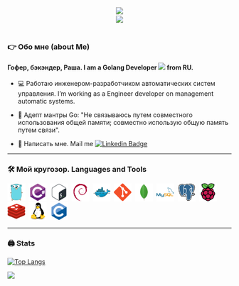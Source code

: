 <div id="header" align="center">
  <img src="http://gitgif.website.yandexcloud.net/Go-go.gif" width="1000"/>
</div>

<div id="header" align="center">
  <img src="http://gitgif.website.yandexcloud.net/matrix4.gif" width="500"/>
</div>

<div id="badges" align="center">
  <img src="https://komarev.com/ghpvc/?username=blablatov&style=flat-square&color=blue" alt=""/>
</div>

### :point_right: Обо мне (about Me)
#### Гофер, бэкэндер, Раша. I am a Golang Developer <img src="http://gitgif.website.yandexcloud.net/code-encoding.gif" width="30"> from RU.
- :computer: Работаю инженером-разработчиком автоматических систем управления. I’m working as a Engineer developer on management automatic systems.
- :magnet: Адепт мантры Go: "Не связываюсь путем совместного использования общей памяти; совместно использую общую память путем связи". 

- :email: Написать мне. Mail me [![Linkedin Badge](https://img.shields.io/badge/send-gmail-blue?style=flat&logo=Linkedin&logoColor=white)](mailto:pchupail@gmail.com)
---

### :hammer_and_wrench: Мой кругозор. Languages and Tools
<div>
  <img src="https://github.com/devicons/devicon/blob/master/icons/go/go-original.svg" title="Golang" alt="Golang" width="40" height="40"/>&nbsp;
  <img src="https://github.com/devicons/devicon/blob/master/icons/csharp/csharp-original.svg" title="C#" alt="C#" width="40" height="40"/>&nbsp;
  <img src="https://github.com/devicons/devicon/blob/master/icons/bash/bash-original.svg" title="Bash" alt="Bash" width="40" height="40"/>&nbsp;
  <img src="https://github.com/devicons/devicon/blob/master/icons/debian/debian-original.svg" title="Debian" alt="Debian" width="40" height="40"/>&nbsp;
  <img src="https://github.com/devicons/devicon/blob/master/icons/docker/docker-original.svg" title="Docker" alt="Docker" width="40" height="40"/>&nbsp;
  <img src="https://github.com/devicons/devicon/blob/master/icons/git/git-original.svg" title="Git" alt="Git" width="40" height="40"/>&nbsp;
  <img src="https://github.com/devicons/devicon/blob/master/icons/mongodb/mongodb-original.svg"  title="MongoDB" alt="MongoDB" width="40" height="40"/>&nbsp;
  <img src="https://github.com/devicons/devicon/blob/master/icons/mysql/mysql-original-wordmark.svg" title="MySQL"  alt="MySQL" width="40" height="40"/>&nbsp;  
  <img src="https://github.com/devicons/devicon/blob/master/icons/postgresql/postgresql-original.svg" title="PostgreSQL" alt="PostgreSQL" width="40" height="40"/>&nbsp;  
  <img src="https://github.com/devicons/devicon/blob/master/icons/raspberrypi/raspberrypi-original.svg" title="Raspberry Pi" alt="Raspberry Pi" width="40" height="40"/>&nbsp;
  <img src="https://github.com/devicons/devicon/blob/master/icons/redis/redis-original.svg" title="Redis" alt="Redis" width="40" height="40"/>&nbsp;  
  <img src="https://github.com/devicons/devicon/blob/master/icons/linux/linux-original.svg" title="Linux"  alt="Linux" width="40" height="40"/>&nbsp;
  <img src="https://github.com/devicons/devicon/blob/master/icons/c/c-original.svg" title="C" alt="C" width="40" height="40"/>&nbsp;  
</div>

---

### :printer: Stats
[![Top Langs](https://github-readme-stats.vercel.app/api/top-langs/?username=blablatov&theme=vision-friendly-dark)](https://github.com/anuraghazra/github-readme-stats)  
  
[![](https://www.paypalobjects.com/en_US/i/btn/btn_donateCC_LG.gif)](https://yoomoney.ru/fundraise/16GNDQR2DJ3.241114)
